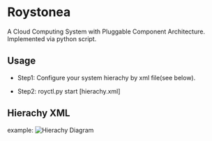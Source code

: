 Roystonea
=========

A Cloud Computing System with Pluggable Component Architecture.
Implemented via python script.


## Usage

* Step1: 
    Configure your system hierachy by xml file(see below).

* Step2: 
    royctl.py start [hierachy.xml]


## Hierachy XML

example:
![Hierachy Diagram](https://cloud.github.com/downloads/ot32em/Roystonea/hierachy%20(1).png)



